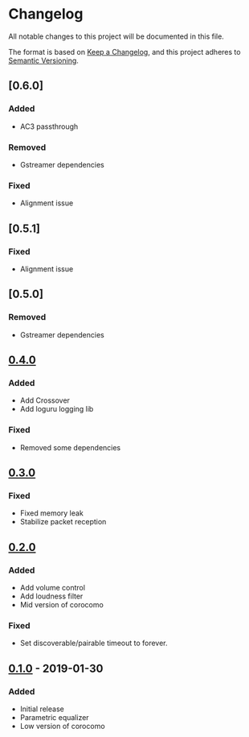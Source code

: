 # Changelog
All notable changes to this project will be documented in this file.

The format is based on [Keep a Changelog](https://keepachangelog.com/en/1.0.0/),
and this project adheres to [Semantic Versioning](https://semver.org/spec/v2.0.0.html).

## [0.6.0]
### Added
- AC3 passthrough
### Removed
- Gstreamer dependencies
### Fixed
- Alignment issue

## [0.5.1]
### Fixed
- Alignment issue

## [0.5.0]
### Removed
- Gstreamer dependencies

## [0.4.0]
### Added
- Add Crossover
- Add loguru logging lib

### Fixed
- Removed some dependencies

## [0.3.0]
### Fixed
- Fixed memory leak
- Stabilize packet reception

## [0.2.0]
### Added
- Add volume control
- Add loudness filter
- Mid version of corocomo

### Fixed
- Set discoverable/pairable timeout to forever.

## [0.1.0] - 2019-01-30
### Added
- Initial release
- Parametric equalizer
- Low version of corocomo

[Unreleased]: https://github.com/mincequi/cornrow/commits/master
[0.4.0]: https://github.com/mincequi/cornrow/releases/tag/v0.4.0
[0.3.0]: https://github.com/mincequi/cornrow/releases/tag/v0.3.0
[0.2.0]: https://github.com/mincequi/cornrow/releases/tag/v0.2.0
[0.1.0]: https://github.com/mincequi/cornrow/releases/tag/v0.1.0
